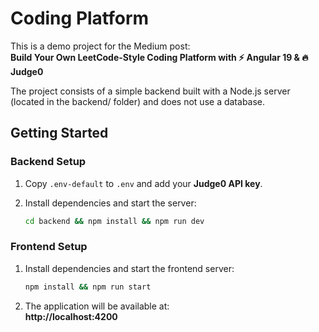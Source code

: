 # Coding Platform

This is a demo project for the Medium post:  
**Build Your Own LeetCode-Style Coding Platform with ⚡ Angular 19 & 🔥 Judge0**

The project consists of a simple backend built with a Node.js server (located in the backend/ folder) and does not use a database.

## Getting Started

### Backend Setup

1. Copy `.env-default` to `.env` and add your **Judge0 API key**.
2. Install dependencies and start the server:

   ```sh
   cd backend && npm install && npm run dev
   ```

### Frontend Setup

1. Install dependencies and start the frontend server:

   ```sh
   npm install && npm run start
   ```

2. The application will be available at:  
   **http://localhost:4200**
